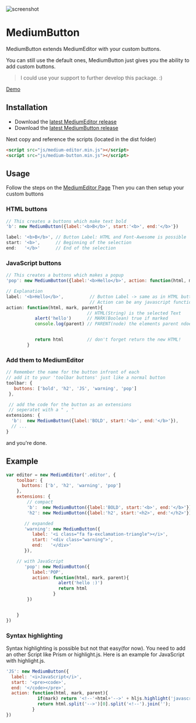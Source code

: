 ![screenshot](https://raw.githubusercontent.com/arcs-/MediumButton/master/demo/screenshot.png)


# MediumButton

MediumButton extends MediumEditor with your custom buttons.

You can still use the default ones, MediumButton just gives you the ability to add custom buttons.

> I could use your support to further develop this package. :)

[Demo](http://stillhart.biz/project/MediumButton/)

## Installation

- Download the [latest MediumEditor release](https://github.com/daviferreira/medium-editor/releases)
- Download the [latest MediumButton release](https://github.com/arcs-/medium-button/releases)

Next copy and reference the scripts (located in the dist folder)

```html
<script src="js/medium-editor.min.js"></script>
<script src="js/medium-button.min.js"></script>
```

## Usage

Follow the steps on the [MediumEditor Page](https://github.com/daviferreira/medium-editor)
Then you can then setup your custom buttons

### HTML buttons

```javascript
// This creates a buttons which make text bold
'b': new MediumButton({label:'<b>B</b>', start:'<b>', end:'</b>'})

label: '<b>B</b>', // Button Label: HTML and Font-Awesome is possible
start: '<b>',      // Beginning of the selection
end:   '</b>'      // End of the selection
```

### JavaScript buttons

```javascript
// This creates a buttons which makes a popup
'pop': new MediumButton({label:'<b>Hello</b>', action: function(html, mark){alert('hello');return html}})

// Explanation
label: '<b>Hello</b>',          // Button Label -> same as in HTML button
                                // Action can be any javascript function
action: function(html, mark, parent){   
                               // HTML(String) is the selected Text
           alert('hello')      // MARK(Boolean) true if marked
           console.log(parent) // PARENT(node) the elements parent ndoe


           return html         // don't forget return the new HTML!
        }
```

### Add them to MediumEditor

```javascript
// Remember the name for the button infront of each
// add it to your 'toolbar buttons' just like a normal button
toolbar: {
   buttons: ['bold', 'h2', 'JS', 'warning', 'pop']
 },

 // add the code for the button as an extensions
 // seperatet with a " , "
extensions: {
  'b':  new MediumButton({label:'BOLD', start:'<b>', end:'</b>'}),
  // ...
}
```

and you're done.

## Example

```javascript
var editor = new MediumEditor('.editor', {
    toolbar: {
      buttons: ['b', 'h2', 'warning', 'pop']
    },
    extensions: {
        // compact
        'b':  new MediumButton({label:'BOLD', start:'<b>', end:'</b>'}),
        'h2': new MediumButton({label:'h2', start:'<h2>', end:'</h2>'}),

       // expanded
       'warning': new MediumButton({
          label: '<i class="fa fa-exclamation-triangle"></i>',
          start: '<div class="warning">',
          end:   '</div>'
       }),

    // with JavaScript
       'pop': new MediumButton({
          label:'POP',
          action: function(html, mark, parent){
                    alert('hello :)')
                    return html
                  }
        })


    }
})
```

### Syntax highlighting

Syntax highlighting is possible but not that easy(for now). You need to add an other Script like Prism or highlight.js. Here is an example for JavaScript with highlight.js.

```javascript
'JS': new MediumButton({
  label: '<i>JavaScript</i>',
  start: '<pre><code>',
  end: '</code></pre>',
  action: function(html, mark, parent){
            if(mark) return '<!--'+html+'-->' + hljs.highlight('javascript', html.substring(3, html.length - 4).replace(/<\/p><p>/g, "\n").replace(/</g, "<").replace(/>/g, ">")).value;
            return html.split('-->')[0].split('<!--').join('');
          }
})
```
